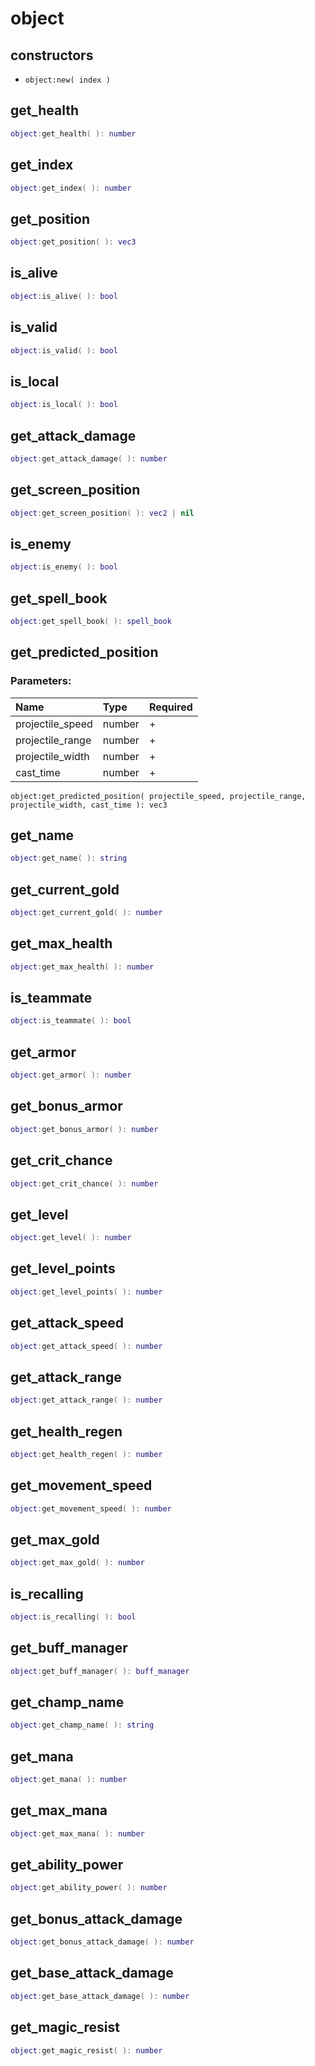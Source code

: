 # object

## constructors

* `object:new( index )`

## get\_health

```lua
object:get_health( ): number
```

## get\_index

```lua
object:get_index( ): number
```

## get\_position

```lua
object:get_position( ): vec3
```

## is\_alive

```lua
object:is_alive( ): bool
```

## is\_valid

```lua
object:is_valid( ): bool
```

## is\_local

```lua
object:is_local( ): bool
```

## get\_attack\_damage

```lua
object:get_attack_damage( ): number
```

## get\_screen\_position

```lua
object:get_screen_position( ): vec2 | nil
```

## is\_enemy

```lua
object:is_enemy( ): bool
```

## get\_spell\_book

```lua
object:get_spell_book( ): spell_book
```

## get\_predicted\_position

### Parameters:

| Name | Type | Required |
| :--- | :--- | :--- |
| projectile\_speed | number | + |
| projectile\_range | number | + |
| projectile\_width | number | + |
| cast\_time | number | + |

```text
object:get_predicted_position( projectile_speed, projectile_range, projectile_width, cast_time ): vec3
```

## get\_name

```lua
object:get_name( ): string
```

## get\_current\_gold

```lua
object:get_current_gold( ): number
```

## get\_max\_health

```lua
object:get_max_health( ): number
```

## is\_teammate

```lua
object:is_teammate( ): bool
```

## get\_armor

```lua
object:get_armor( ): number
```

## get\_bonus\_armor

```lua
object:get_bonus_armor( ): number
```

## get\_crit\_chance

```lua
object:get_crit_chance( ): number
```

## get\_level

```lua
object:get_level( ): number
```

## get\_level\_points

```lua
object:get_level_points( ): number
```

## get\_attack\_speed

```lua
object:get_attack_speed( ): number
```

## get\_attack\_range

```lua
object:get_attack_range( ): number
```

## get\_health\_regen

```lua
object:get_health_regen( ): number
```

## get\_movement\_speed

```lua
object:get_movement_speed( ): number
```

## get\_max\_gold

```lua
object:get_max_gold( ): number
```

## is\_recalling

```lua
object:is_recalling( ): bool
```

## get\_buff\_manager

```lua
object:get_buff_manager( ): buff_manager
```

## get\_champ\_name

```lua
object:get_champ_name( ): string
```

## get\_mana

```lua
object:get_mana( ): number
```

## get\_max\_mana

```lua
object:get_max_mana( ): number
```

## get\_ability\_power

```lua
object:get_ability_power( ): number
```

## get\_bonus\_attack\_damage

```lua
object:get_bonus_attack_damage( ): number
```

## get\_base\_attack\_damage

```lua
object:get_base_attack_damage( ): number
```

## get\_magic\_resist

```lua
object:get_magic_resist( ): number
```

